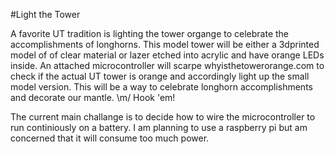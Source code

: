 #Light the Tower

A favorite UT tradition is lighting the tower organge to celebrate the accomplishments of longhorns. This model tower will be either a 3dprinted model of of clear material or lazer etched into acrylic and have orange LEDs inside. An attached microcontroller will scarpe whyisthetowerorange.com to check if the actual UT tower is orange and accordingly light up the small model version. This will be a way to celebrate longhorn accomplishments and decorate our mantle.  \m/ Hook 'em!

The current main challange is to decide how to wire the microcontroller to run continiously on a battery. I am planning to use a raspberry pi but am concerned that it will consume too much power.
